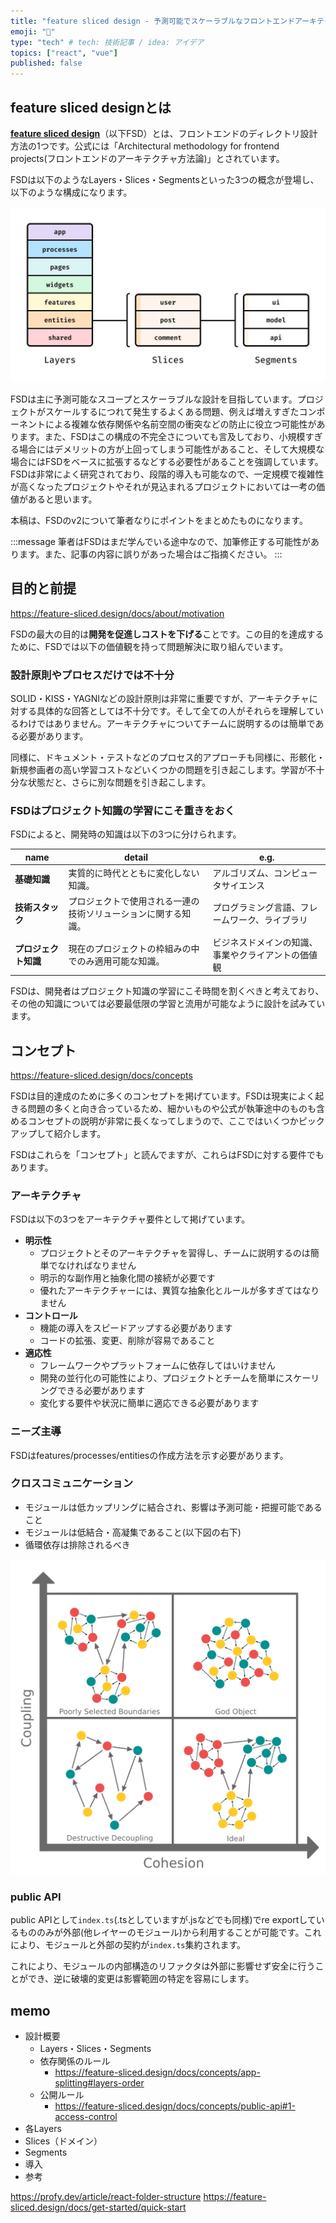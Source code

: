 ```yaml
---
title: "feature sliced design - 予測可能でスケーラブルなフロントエンドアーキテクチャを目指して"
emoji: "📝"
type: "tech" # tech: 技術記事 / idea: アイデア
topics: ["react", "vue"]
published: false
---
```


## feature sliced designとは

[**feature sliced design**](https://feature-sliced.design/)（以下FSD）とは、フロントエンドのディレクトリ設計方法の1つです。公式には「Architectural methodology for frontend projects(フロントエンドのアーキテクチャ方法論)」とされています。

FSDは以下のようなLayers・Slices・Segmentsといった3つの概念が登場し、以下のような構成になります。

![schema](/images/feature-sliced-design/schema.png)

FSDは主に予測可能なスコープとスケーラブルな設計を目指しています。プロジェクトがスケールするにつれて発生するよくある問題、例えば増えすぎたコンポーネントによる複雑な依存関係や名前空間の衝突などの防止に役立つ可能性があります。また、FSDはこの構成の不完全さについても言及しており、小規模すぎる場合にはデメリットの方が上回ってしまう可能性があること、そして大規模な場合にはFSDをベースに拡張するなどする必要性があることを強調しています。FSDは非常によく研究されており、段階的導入も可能なので、一定規模で複雑性が高くなったプロジェクトやそれが見込まれるプロジェクトにおいては一考の価値があると思います。

本稿は、FSDのv2について筆者なりにポイントをまとめたものになります。

:::message
筆者はFSDはまだ学んでいる途中なので、加筆修正する可能性があります。また、記事の内容に誤りがあった場合はご指摘ください。
:::

## 目的と前提

https://feature-sliced.design/docs/about/motivation

FSDの最大の目的は**開発を促進しコストを下げる**ことです。この目的を達成するために、FSDでは以下の価値観を持って問題解決に取り組んでいます。

### 設計原則やプロセスだけでは不十分

SOLID・KISS・YAGNIなどの設計原則は非常に重要ですが、アーキテクチャに対する具体的な回答としては不十分です。そして全ての人がそれらを理解しているわけではありません。アーキテクチャについてチームに説明するのは簡単である必要があります。

同様に、ドキュメント・テストなどのプロセス的アプローチも同様に、形骸化・新規参画者の高い学習コストなどいくつかの問題を引き起こします。学習が不十分な状態だと、さらに別な問題を引き起こします。

### FSDはプロジェクト知識の学習にこそ重きをおく

FSDによると、開発時の知識は以下の3つに分けられます。

| name | detail | e.g. |
|------| -- | ---- |
| **基礎知識** | 実質的に時代とともに変化しない知識。 | アルゴリズム、コンピュータサイエンス |
| **技術スタック** | プロジェクトで使用される一連の技術ソリューションに関する知識。 | プログラミング言語、フレームワーク、ライブラリ |
| **プロジェクト知識** | 現在のプロジェクトの枠組みの中でのみ適用可能な知識。 | ビジネスドメインの知識、事業やクライアントの価値観 |

FSDは、開発者はプロジェクト知識の学習にこそ時間を割くべきと考えており、その他の知識については必要最低限の学習と流用が可能なように設計を試みています。

## コンセプト

https://feature-sliced.design/docs/concepts

FSDは目的達成のために多くのコンセプトを掲げています。FSDは現実によく起きる問題の多くと向き合っているため、細かいものや公式が執筆途中のものも含めるコンセプトの説明が非常に長くなってしまうので、ここではいくつかピックアップして紹介します。

FSDはこれらを「コンセプト」と読んでますが、これらはFSDに対する要件でもあります。

### アーキテクチャ

FSDは以下の3つをアーキテクチャ要件として掲げています。

- **明示性**
  - プロジェクトとそのアーキテクチャを習得し、チームに説明するのは簡単でなければなりません
  - 明示的な副作用と抽象化間の接続が必要です
  - 優れたアーキテクチャーには、異質な抽象化とルールが多すぎてはなりません
- **コントロール**
  - 機能の導入をスピードアップする必要があります
  - コードの拡張、変更、削除が容易であること
- **適応性**
  - フレームワークやプラットフォームに依存してはいけません
  - 開発の並行化の可能性により、プロジェクトとチームを簡単にスケーリングできる必要があります
  - 変化する要件や状況に簡単に適応できる必要があります

### ニーズ主導

FSDはfeatures/processes/entitiesの作成方法を示す必要があります。

### クロスコミュニケーション

- モジュールは低カップリングに結合され、影響は予測可能・把握可能であること
- モジュールは低結合・高凝集であること(以下図の右下)
- 循環依存は排除されるべき

![low-coupling](/images/feature-sliced-design/low-coupling.png)

### public API

public APIとして`index.ts`(.tsとしていますが.jsなどでも同様)でre exportしているもののみが外部(他レイヤーのモジュール)から利用することが可能です。これにより、モジュールと外部の契約が`index.ts`集約されます。

これにより、モジュールの内部構造のリファクタは外部に影響せず安全に行うことができ、逆に破壊的変更は影響範囲の特定を容易にします。



## memo

- 設計概要
  - Layers・Slices・Segments
  - 依存関係のルール
    - https://feature-sliced.design/docs/concepts/app-splitting#layers-order
  - 公開ルール
    - https://feature-sliced.design/docs/concepts/public-api#1-access-control
- 各Layers
- Slices（ドメイン）
- Segments
- 導入
- 参考

https://profy.dev/article/react-folder-structure
https://feature-sliced.design/docs/get-started/quick-start
